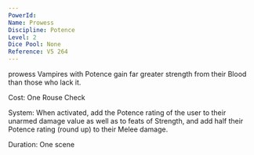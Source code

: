 ```yaml
---
PowerId: 
Name: Prowess
Discipline: Potence
Level: 2
Dice Pool: None
Reference: V5 264
---
```


prowess Vampires with Potence gain far greater strength from their Blood than those who lack it.   

Cost: One Rouse Check   

System: When activated, add the Potence rating of the user to their unarmed damage value as well as to feats of Strength, and add half their Potence rating (round up) to their Melee damage.   

Duration: One scene